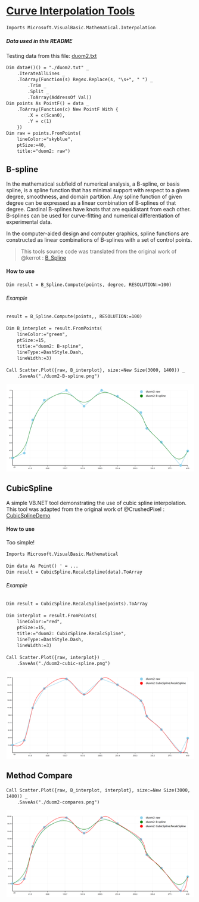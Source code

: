 # [Curve Interpolation Tools](../../Math/Spline)

```vbnet
Imports Microsoft.VisualBasic.Mathematical.Interpolation
```

##### Data used in this README

Testing data from this file: [duom2.txt](./duom2.txt)

```vbnet
Dim data#()() = "./duom2.txt" _
    .IterateAllLines _
    .ToArray(Function(s) Regex.Replace(s, "\s+", " ") _
        .Trim _
        .Split _
        .ToArray(AddressOf Val))
Dim points As PointF() = data _
    .ToArray(Function(c) New PointF With {
        .X = c(Scan0),
        .Y = c(1)
    })
Dim raw = points.FromPoints(
    lineColor:="skyblue",
    ptSize:=40,
    title:="duom2: raw")
```

## B-spline
In the mathematical subfield of numerical analysis, a B-spline, or basis spline, is a spline function that has minimal support with respect to a given degree, smoothness, and domain partition. Any spline function of given degree can be expressed as a linear combination of B-splines of that degree. Cardinal B-splines have knots that are equidistant from each other. B-splines can be used for curve-fitting and numerical differentiation of experimental data.

In the computer-aided design and computer graphics, spline functions are constructed as linear combinations of B-splines with a set of control points.

> This tools source code was translated from the original work of @kerrot : [B_Spline](https://github.com/kerrot/B_Spline)

#### How to use

```vbnet
Dim result = B_Spline.Compute(points, degree, RESOLUTION:=100)
```

###### Example

```vbnet
result = B_Spline.Compute(points,, RESOLUTION:=100)

Dim B_interplot = result.FromPoints(
    lineColor:="green",
    ptSize:=15,
    title:="duom2: B-spline",
    lineType:=DashStyle.Dash,
    lineWidth:=3)

Call Scatter.Plot({raw, B_interplot}, size:=New Size(3000, 1400)) _
    .SaveAs("./duom2-B-spline.png")
```

![](./duom2-B-spline.png)

## CubicSpline
A simple VB.NET tool demonstrating the use of cubic spline interpolation. This tool was adapted from the original work of @CrushedPixel : [CubicSplineDemo](https://github.com/CrushedPixel/CubicSplineDemo)

#### How to use
Too simple!

```vbnet
Imports Microsoft.VisualBasic.Mathematical

Dim data As Point() ' = ...
Dim result = CubicSpline.RecalcSpline(data).ToArray
```

###### Example

```vbnet
Dim result = CubicSpline.RecalcSpline(points).ToArray

Dim interplot = result.FromPoints(
    lineColor:="red",
    ptSize:=15,
    title:="duom2: CubicSpline.RecalcSpline",
    lineType:=DashStyle.Dash,
    lineWidth:=3)

Call Scatter.Plot({raw, interplot}) _
    .SaveAs("./duom2-cubic-spline.png")
```

![](./duom2-cubic-spline.png)

## Method Compare

```vbnet
Call Scatter.Plot({raw, B_interplot, interplot}, size:=New Size(3000, 1400)) _
    .SaveAs("./duom2-compares.png")
```
![](./duom2-compares.png)
